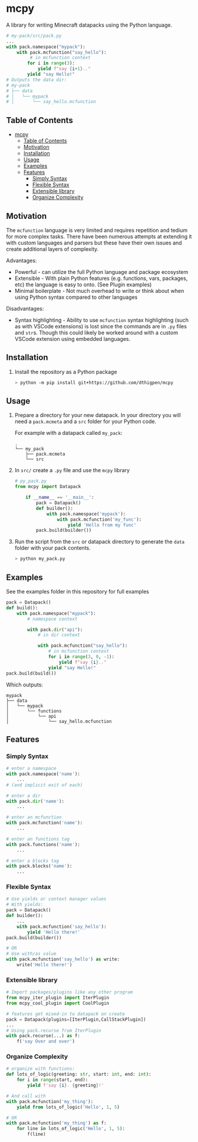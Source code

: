# mcpy

A library for writing Minecraft datapacks using the Python language.

```python
# my-pack/src/pack.py
...
with pack.namespace("mypack"):
    with pack.mcfunction("say_hello"):
         # in mcfunction context
        for i in range(3):
            yield f"say {i+1}.."
        yield "say Hello!"
# Outputs the data dir:
# my-pack
# ├── data
# │   └── mypack
# │       └── say_hello.mcfunction
```

## Table of Contents

- [mcpy](#mcpy)
  - [Table of Contents](#table-of-contents)
  - [Motivation](#motivation)
  - [Installation](#installation)
  - [Usage](#usage)
  - [Examples](#examples)
  - [Features](#features)
    - [Simply Syntax](#simply-syntax)
    - [Flexible Syntax](#flexible-syntax)
    - [Extensible library](#extensible-library)
    - [Organize Complexity](#organize-complexity)

## Motivation

The `mcfunction` language is very limited and requires repetition and tedium for more complex tasks. There have been numerous attempts at extending it with custom languages and parsers but these have their own issues and create additional layers of complexity.

Advantages:

- Powerful - can utilize the full Python language and package ecosystem
- Extensible - With plain Python features (e.g. functions, vars, packages, etc) the language is easy to onto. (See Plugin examples)
- Minimal boilerplate - Not much overhead to write or think about when using Python syntax compared to other languages

Disadvantages:

- Syntax highlighting - Ability to use `mcfunction` syntax highlighting (such as with VSCode extensions) is lost since the commands are in `.py` files and `str`s. Though this could likely be worked around with a custom VSCode extension using embedded languages.

## Installation

1. Install the repository as a Python package

    ```bash
    > python -m pip install git+https://github.com/dthigpen/mcpy
    ```

## Usage

1. Prepare a directory for your new datapack. In your directory you will need a `pack.mcmeta` and a `src` folder for your Python code.

    For example with a datapack called `my_pack`:

    ```
    .
    └── my_pack
        ├── pack.mcmeta
        └── src
    ```

2. In `src/` create a `.py` file and use the `mcpy` library

    ```python
    # py_pack.py
    from mcpy import Datapack

        if __name__ == '__main__':
            pack = Datapack()
            def builder():
                with pack.namespace('mypack'):
                    with pack.mcfunction('my_func'):
                        yield 'Hello from my func'
            pack.build(builder())
    ```

3. Run the script from the `src` or datapack directory to generate the `data` folder with your pack contents.

    ```bash
    > python my_pack.py
    ```

## Examples

See the examples folder in this repository for full examples

```python
pack = Datapack()
def build():
    with pack.namespace("mypack"):
        # namespace context

        with pack.dir("api"):
            # in dir context

            with pack.mcfunction("say_hello"):
                # in mcfunction context
                for i in range(3, 0, -1):
                    yield f"say {i}.."
                yield "say Hello!"
pack.build(build())
```

Which outputs:

```
mypack
├── data
│   └── mypack
│       └── functions
│           └── api
│               └── say_hello.mcfunction
```


## Features

### Simply Syntax

```python
# enter a namespace
with pack.namespace('name'):
    ...
# (and implicit exit of each)

# enter a dir
with pack.dir('name'):
    ...

# enter an mcfunction
with pack.mcfunction('name'):
    ...

# enter an functions tag
with pack.functions('name'):
    ...

# enter a blocks tag
with pack.blocks('name'):
    ...

```

### Flexible Syntax

```python
# Use yields or context manager values
# With yields:
pack = Datapack()
def builder():
    ...
    with pack.mcfunction('say_hello'):
        yield 'Hello there!'
pack.build(builder())

# OR
# Use with/as value
with pack.mcfunction('say_hello') as write:
    write('Hello there!')
```

### Extensible library

```python
# Import packages/plugins like any other program
from mcpy_iter_plugin import IterPlugin
from mcpy_cool_plugin import CoolPlugin

# features get mixed-in to datapack on create
pack = Datapack(plugins=[IterPlugin,CallStackPlugin])
...
# Using pack.recurse from IterPlugin
with pack.recurse(...) as f:
    f('say Over and over')

```

### Organize Complexity

```python
# organize with functions:
def lots_of_logic(greeting: str, start: int, end: int):
    for i in range(start, end):
        yield f'say {i}. {greeting}!'

# And call with
with pack.mcfunction('my_thing'):
    yield from lots_of_logic('Hello', 1, 5)

# OR
with pack.mcfunction('my_thing') as f:
    for line in lots_of_logic('Hello', 1, 5):
        f(line)
```